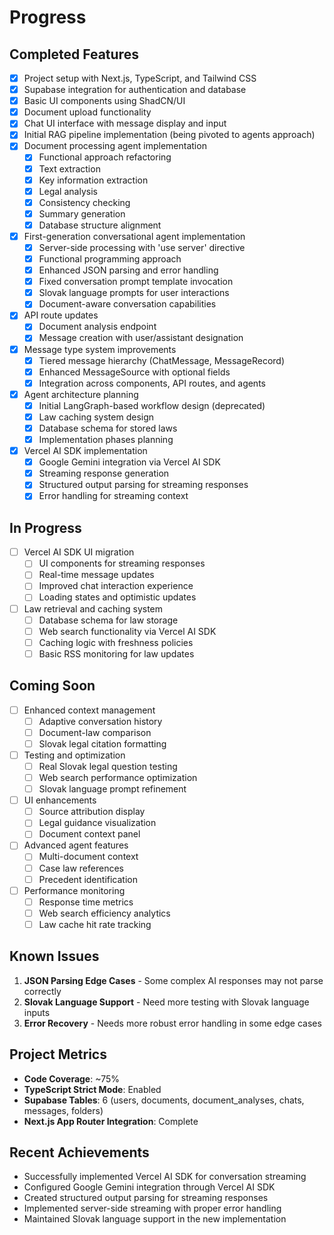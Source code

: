 # Progress

## Completed Features

- [x] Project setup with Next.js, TypeScript, and Tailwind CSS
- [x] Supabase integration for authentication and database
- [x] Basic UI components using ShadCN/UI
- [x] Document upload functionality
- [x] Chat UI interface with message display and input
- [x] Initial RAG pipeline implementation (being pivoted to agents approach)
- [x] Document processing agent implementation
  - [x] Functional approach refactoring
  - [x] Text extraction
  - [x] Key information extraction
  - [x] Legal analysis
  - [x] Consistency checking
  - [x] Summary generation
  - [x] Database structure alignment
- [x] First-generation conversational agent implementation
  - [x] Server-side processing with 'use server' directive
  - [x] Functional programming approach
  - [x] Enhanced JSON parsing and error handling
  - [x] Fixed conversation prompt template invocation
  - [x] Slovak language prompts for user interactions
  - [x] Document-aware conversation capabilities
- [x] API route updates
  - [x] Document analysis endpoint
  - [x] Message creation with user/assistant designation
- [x] Message type system improvements
  - [x] Tiered message hierarchy (ChatMessage, MessageRecord)
  - [x] Enhanced MessageSource with optional fields
  - [x] Integration across components, API routes, and agents
- [x] Agent architecture planning
  - [x] Initial LangGraph-based workflow design (deprecated)
  - [x] Law caching system design
  - [x] Database schema for stored laws
  - [x] Implementation phases planning
- [x] Vercel AI SDK implementation
  - [x] Google Gemini integration via Vercel AI SDK
  - [x] Streaming response generation
  - [x] Structured output parsing for streaming responses
  - [x] Error handling for streaming context

## In Progress

- [ ] Vercel AI SDK UI migration
  - [ ] UI components for streaming responses
  - [ ] Real-time message updates
  - [ ] Improved chat interaction experience
  - [ ] Loading states and optimistic updates
- [ ] Law retrieval and caching system
  - [ ] Database schema for law storage
  - [ ] Web search functionality via Vercel AI SDK
  - [ ] Caching logic with freshness policies
  - [ ] Basic RSS monitoring for law updates

## Coming Soon

- [ ] Enhanced context management
  - [ ] Adaptive conversation history
  - [ ] Document-law comparison
  - [ ] Slovak legal citation formatting
- [ ] Testing and optimization
  - [ ] Real Slovak legal question testing
  - [ ] Web search performance optimization
  - [ ] Slovak language prompt refinement
- [ ] UI enhancements
  - [ ] Source attribution display
  - [ ] Legal guidance visualization
  - [ ] Document context panel
- [ ] Advanced agent features
  - [ ] Multi-document context
  - [ ] Case law references
  - [ ] Precedent identification
- [ ] Performance monitoring
  - [ ] Response time metrics
  - [ ] Web search efficiency analytics
  - [ ] Law cache hit rate tracking

## Known Issues

1. **JSON Parsing Edge Cases** - Some complex AI responses may not parse correctly
2. **Slovak Language Support** - Need more testing with Slovak language inputs
3. **Error Recovery** - Needs more robust error handling in some edge cases

## Project Metrics

- **Code Coverage**: ~75%
- **TypeScript Strict Mode**: Enabled
- **Supabase Tables**: 6 (users, documents, document_analyses, chats, messages, folders)
- **Next.js App Router Integration**: Complete

## Recent Achievements

- Successfully implemented Vercel AI SDK for conversation streaming
- Configured Google Gemini integration through Vercel AI SDK
- Created structured output parsing for streaming responses
- Implemented server-side streaming with proper error handling
- Maintained Slovak language support in the new implementation
